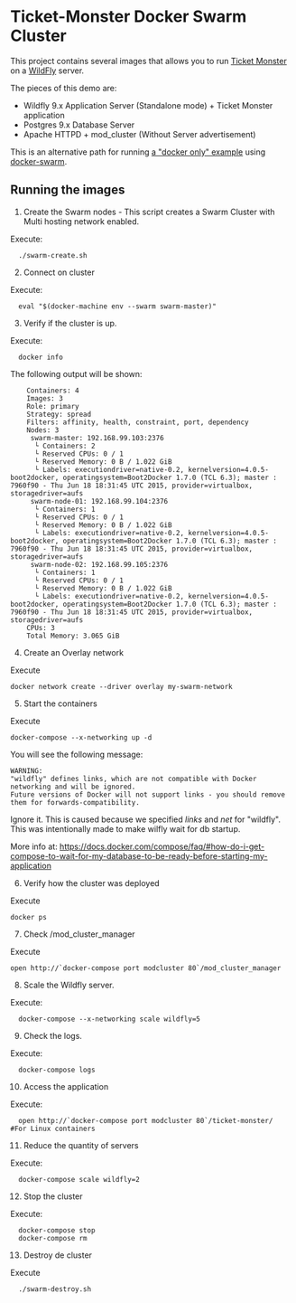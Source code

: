# Ticket-Monster Docker Swarm Cluster



This project contains several images that allows you to run [Ticket Monster](http://www.jboss.org/ticket-monster/) on a [WildFly](http://www.wildfly.org) server.

The pieces of this demo are:

- Wildfly 9.x Application Server (Standalone mode) + Ticket Monster application
- Postgres 9.x Database Server
- Apache HTTPD + mod_cluster (Without Server advertisement)


This is an alternative path for running [a "docker only" example](../Dockerfiles/ticketmonster) using [docker-swarm](http://docs.docker.com/swarm).

## Running the images

1. Create the Swarm nodes - This script creates a Swarm Cluster with Multi
   hosting network enabled.

  Execute:

      ./swarm-create.sh


2. Connect on cluster

  Execute:

      eval "$(docker-machine env --swarm swarm-master)"


3. Verify if the cluster is up.

  Execute:

      docker info

  The following output will be shown:
```
    Containers: 4
    Images: 3
    Role: primary
    Strategy: spread
    Filters: affinity, health, constraint, port, dependency
    Nodes: 3
     swarm-master: 192.168.99.103:2376
      └ Containers: 2
      └ Reserved CPUs: 0 / 1
      └ Reserved Memory: 0 B / 1.022 GiB
      └ Labels: executiondriver=native-0.2, kernelversion=4.0.5-boot2docker, operatingsystem=Boot2Docker 1.7.0 (TCL 6.3); master : 7960f90 - Thu Jun 18 18:31:45 UTC 2015, provider=virtualbox, storagedriver=aufs
     swarm-node-01: 192.168.99.104:2376
      └ Containers: 1
      └ Reserved CPUs: 0 / 1
      └ Reserved Memory: 0 B / 1.022 GiB
      └ Labels: executiondriver=native-0.2, kernelversion=4.0.5-boot2docker, operatingsystem=Boot2Docker 1.7.0 (TCL 6.3); master : 7960f90 - Thu Jun 18 18:31:45 UTC 2015, provider=virtualbox, storagedriver=aufs
     swarm-node-02: 192.168.99.105:2376
      └ Containers: 1
      └ Reserved CPUs: 0 / 1
      └ Reserved Memory: 0 B / 1.022 GiB
      └ Labels: executiondriver=native-0.2, kernelversion=4.0.5-boot2docker, operatingsystem=Boot2Docker 1.7.0 (TCL 6.3); master : 7960f90 - Thu Jun 18 18:31:45 UTC 2015, provider=virtualbox, storagedriver=aufs
    CPUs: 3
    Total Memory: 3.065 GiB
```

4. Create an Overlay network

  Execute

    docker network create --driver overlay my-swarm-network

5. Start the containers

  Execute


    docker-compose --x-networking up -d

You will see the following message:

```
WARNING:
"wildfly" defines links, which are not compatible with Docker networking and will be ignored.
Future versions of Docker will not support links - you should remove them for forwards-compatibility.
```
Ignore it. This is caused because we specified *links* and *net* for "wildfly".
This was intentionally made to make wilfly wait for db startup.

More info at:
https://docs.docker.com/compose/faq/#how-do-i-get-compose-to-wait-for-my-database-to-be-ready-before-starting-my-application


6. Verify how the cluster was deployed

  Execute

    docker ps

7. Check /mod_cluster_manager

  Execute
  
    open http://`docker-compose port modcluster 80`/mod_cluster_manager

8. Scale the Wildfly server.

  Execute:

      docker-compose --x-networking scale wildfly=5

9. Check the logs.

  Execute:

      docker-compose logs

10. Access the application

  Execute:

      open http://`docker-compose port modcluster 80`/ticket-monster/  #For Linux containers

11. Reduce the quantity of servers

  Execute:

      docker-compose scale wildfly=2


12. Stop the cluster

  Execute:

      docker-compose stop
      docker-compose rm
      
13. Destroy de cluster

  Execute
  
      ./swarm-destroy.sh

